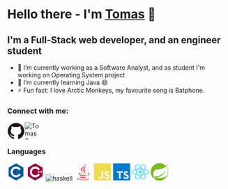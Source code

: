 # Hello there - I'm [Tomas][website] 👋

## I'm a Full-Stack web developer, and an engineer student

- 🔭 I’m currently working as a Software Analyst, and as student I'm working on Operating System project
- 🌱 I’m currently learning Java 😄
- ⚡ Fun fact: I love Arctic Monkeys, my favourite song is Batphone.


<h3 align="left">Connect with me:</h3>
<p align="left">
    <a href="https://tomasanchez.github.io/about" target="_blank">
        <img align="left" alt="Tomas Sanchez | Web" width="40px" height="40px" src="https://raw.githubusercontent.com/devicons/devicon/master/icons/github/github-original.svg" />
    </a>
    <a href="https://www.linkedin.com/in/tbsanchez" target="_blank">
        <img align="left" alt="Tomas Sanchez | Linked In" width="40px" height="40px" src="https://raw.githubusercontent.com/rahuldkjain/github-profile-readme-generator/master/src/images/icons/Social/linked-in-alt.svg"/>
    </a>
</p>

<br></br>

<h3 align="left">Languages</h3>

<p align="left">
    <img src="https://raw.githubusercontent.com/devicons/devicon/master/icons/c/c-plain.svg" alt="c" width="40" height="40"/>
    <img src="https://raw.githubusercontent.com/devicons/devicon/master/icons/cplusplus/cplusplus-plain.svg" alt="cplusplus" width="40" height="40"/>
    <img src="https://upload.wikimedia.org/wikipedia/commons/1/1c/Haskell-Logo.svg" alt="haskell" width="40" height="40"/>
    <img src="https://raw.githubusercontent.com/devicons/devicon/master/icons/java/java-plain.svg" alt="java" width="40" height="40"/>
    <img src="https://raw.githubusercontent.com/devicons/devicon/master/icons/javascript/javascript-plain.svg" alt="javascript" width="40" height="40"/>
    <img src="https://raw.githubusercontent.com/devicons/devicon/master/icons/typescript/typescript-plain.svg" alt="typescript" width="40" height="40"/>
    <img src="https://raw.githubusercontent.com/devicons/devicon/master/icons/react/react-original.svg" alt="react" width="40" height="40"/>
    <img src="https://raw.githubusercontent.com/devicons/devicon/master/icons/spring/spring-original.svg" alt="spring" width="40" height="40"/>

</p>

<!--
**tomasanchez/tomasanchez** is a ✨ _special_ ✨ repository because its `README.md` (this file) appears on your GitHub profile.

Here are some ideas to get you started:


- 👯 I’m looking to collaborate on ...
- 🤔 I’m looking for help with ...
- 💬 Ask me about ...
- 📫 How to reach me: ...
- 😄 Pronouns: ...
- ⚡ Fun fact: ...
-->

<br />
<br />

[website]:https://tomasanchez.github.io/about
[instagram]:https://www.instagram.com/tomasbsanchez/
[linkedin]:https://www.linkedin.com/in/tbsanchez/
